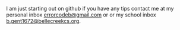 I am just starting out on github if you have any tips contact me at my personal inbox errorcodeb@gmail.com or or my school inbox b.gent1672@bellecreekcs.org.
